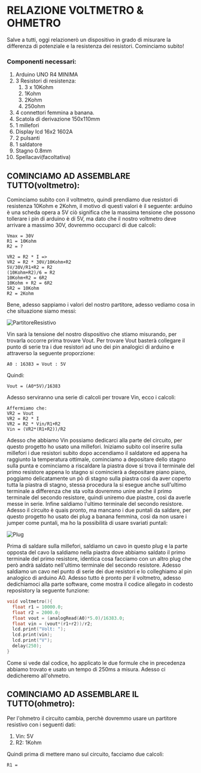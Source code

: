 # RELAZIONE VOLTMETRO & OHMETRO

Salve a tutti, oggi relazionerò un dispositivo in grado di misurare la differenza di potenziale e la resistenza dei resistori. Cominciamo subito!

### Componenti necessari:
1. Arduino UNO R4 MINIMA
2. 3 Resistori di resistenza:
   1. 3 x 10Kohm
   2. 1Kohm
   3. 2Kohm
   4. 250ohm
3. 4 connettori femmina a banana.
4. Scatola di derivazione 150x110mm
5. 1 millefori
6. Display lcd 16x2 1602A
7. 2 pulsanti
8. 1 saldatore
9. Stagno 0.8mm
10. Spellacavi(facoltativa)

## COMINCIAMO AD ASSEMBLARE TUTTO(voltmetro):
Cominciamo subito con il voltmetro, quindi prendiamo due resistori di resistenza 10Kohm e 2Kohm, il motivo di questi valori è il seguente:
arduino è una scheda opera a 5V ciò significa che la massima tensione che possono tollerare i pin di arduino è di 5V, ma dato che il nostro voltmetro deve arrivare a massimo 30V, dovremmo occuparci di due calcoli:
```
Vmax = 30V
R1 = 10Kohm
R2 = ?

VR2 = R2 * I =>
VR2 = R2 * 30V/10Kohm+R2
5V/30V/R1+R2 = R2
(10Kohm+R2)/6 = R2
10Kohm+R2 = 6R2
10Kohm + R2 = 6R2
5R2 = 10Kohm
R2 = 2Kohm
```
Bene, adesso sappiamo i valori del nostro partitore, adesso vediamo cosa in che situazione siamo messi:

![PartitoreResistivo](https://www.learningaboutelectronics.com/immagini/Partitore-di-tensione.png)


Vin sarà la tensione del nostro dispositivo che stiamo misurando, per trovarla occorre prima trovare Vout.
Per trovare Vout basterà collegare il punto di serie tra i due resistori ad uno dei pin analogici di arduino e attraverso la seguente proporzione:

```
A0 : 16383 = Vout : 5V
```
Quindi:
```
Vout = (A0*5V)/16383
```
Adesso serviranno una serie di calcoli per trovare Vin, ecco i calcoli:
```
Affermiamo che:
VR2 = Vout
VR2 = R2 * I
VR2 = R2 * Vin/R1+R2
Vin = (VR2*(R1+R2))/R2 
```
Adesso che abbiamo Vin possiamo dedicarci alla parte del circuito, per questo progetto ho usato una millefori. Iniziamo subito col inserire sulla millefori i due resistori subito dopo accendiamo il saldatore ed appena ha raggiunto la temperatura ottimale, cominciamo a depositare dello stagno sulla punta e cominciamo a riscaldare la piastra dove si trova il terminale del primo resistore appena lo stagno si comincierà a depositare piano piano, poggiamo delicatamente un pò di stagno sulla piastra così da aver coperto tutta la piastra di stagno, stessa procedura la si esegue anche sull'ultimo terminale a differenza che sta volta dovremmo unire anche il primo terminale del secondo resistore, quindi uniremo due piastre, così da averle messe in serie. Infine saldiamo l'ultimo terminale del secondo resistore. Adesso il circuito è quais pronto, ma mancano i due puntali da saldare, per questo progetto ho usato dei plug a banana femmina, così da non usare i jumper come puntali, ma ho la possibilità di usare svariati puntali:

![Plug](https://res.cloudinary.com/rsc/image/upload/bo_1.5px_solid_white,b_auto,c_pad,dpr_2,f_auto,h_399,q_auto,w_710/c_pad,h_399,w_710/F7632935-01?pgw=1)

Prima di saldare sulla millefori, saldiamo un cavo in questo plug e la parte opposta del cavo la saldiamo nella piastra dove abbiamo saldato il primo terminale del primo resistore, identica cosa facciamo con un altro plug che però andrà saldato nell'ultimo terminale del secondo resistore. Adesso saldiamo un cavo nel punto di serie dei due resistori e lo colleghiamo al pin analogico di arduino A0. Adesso tutto è pronto per il voltmetro, adesso dedichiamoci alla parte software, come mostra il codice allegato in codesto reposistory la seguente funzione:
```C
void voltmetro(){
  float r1 = 10000.0;
  float r2 = 2000.0;
  float vout = (analogRead(A0)*5.0)/16383.0;
  float vin = (vout*(r1+r2))/r2;
  lcd.print("Volt: ");
  lcd.print(vin);
  lcd.print("V");
  delay(250);
}
```
Come si vede dal codice, ho applicato le due formule che in precedenza abbiamo trovato e usato un tempo di 250ms a misura.
Adesso ci dedicheremo all'ohmetro.

## COMINCIAMO AD ASSEMBLARE IL TUTTO(ohmetro):

Per l'ohmetro il circuito cambia, perchè dovremmo usare un partitore resistivo con i seguenti dati:
1. Vin: 5V
2. R2: 1Kohm

Quindi prima di mettere mano sul circuito, facciamo due calcoli:
```
R1 = 

```
